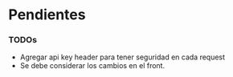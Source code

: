 # Pendientes 


### TODOs

- Agregar api key header para tener seguridad en cada request
- Se debe considerar los cambios en el front.

